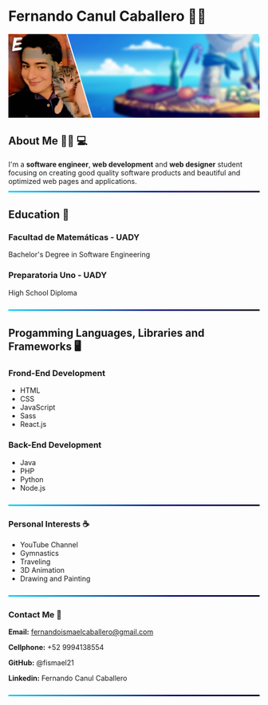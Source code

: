 # Fernando Canul Caballero 🙋‍♂️
![BackGround](https://github.com/fismael21/fismael21/blob/main/img/GitHub-Cover.png)

## About Me 🙆‍♂️ 💻
I'm a **software engineer**, **web development** and **web designer** student focusing on creating good quality software products and beautiful and optimized web pages and applications.
![BackGround](https://github.com/fismael21/fismael21/blob/main/img/Line.png)

## Education 🏫 
### Facultad de Matemáticas - UADY
Bachelor's Degree in Software Engineering
### Preparatoria Uno - UADY
High School Diploma

![BackGround](https://github.com/fismael21/fismael21/blob/main/img/Line.png)

## Progamming Languages, Libraries and Frameworks 🖥️
### Frond-End Development
- HTML
- CSS
- JavaScript
- Sass
- React.js
### Back-End Development
- Java
- PHP
- Python
- Node.js

![BackGround](https://github.com/fismael21/fismael21/blob/main/img/Line.png)

### Personal Interests ☕
- YouTube Channel
- Gymnastics
- Traveling
- 3D Animation
- Drawing and Painting

![BackGround](https://github.com/fismael21/fismael21/blob/main/img/Line.png)

### Contact Me 📧
**Email:** fernandoismaelcaballero@gmail.com

**Cellphone:** +52 9994138554

**GitHub:** @fismael21

**Linkedin:** Fernando Canul Caballero

![BackGround](https://github.com/fismael21/fismael21/blob/main/img/Line.png)

<!--
**fismael21/fismael21** is a ✨ _special_ ✨ repository because its `README.md` (this file) appears on your GitHub profile.

Here are some ideas to get you started:

- 🔭 I’m currently working on ...
- 🌱 I’m currently learning ...
- 👯 I’m looking to collaborate on ...
- 🤔 I’m looking for help with ...
- 💬 Ask me about ...
- 📫 How to reach me: ...
- 😄 Pronouns: ...
- ⚡ Fun fact: ...
-->
